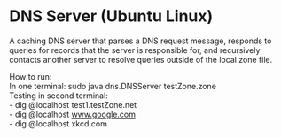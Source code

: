 # DNS Server (Ubuntu Linux)

A caching DNS server that parses a DNS request message, responds to queries for records that the server is responsible for, and recursively contacts another server to resolve queries outside of the local zone file.  

How to run:  
  In one terminal: sudo java dns.DNSServer testZone.zone  
  Testing in second terminal:  
    - dig @localhost test1.testZone.net  
    - dig @localhost www.google.com  
    - dig @localhost xkcd.com  
